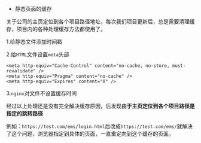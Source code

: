 * 静态页面的缓存

关于公司的主页定位到各个项目路径地址，每次我们项目更新后，总是需要清理缓存，项目内的各种处理缓存方法都使用了。

1.给静态文件添加时间戳

2.给`HTML`文件设置`meta`头部

```
<meta http-equiv="Cache-Control" content="no-cache, no-store, must-revalidate" />
<meta http-equiv="Pragma" content="no-cache" />
<meta http-equiv="Expires" content="0" />
```
3.`nginx`对文件不设置缓存时间

经过以上处理还是没有完全解决缓存原因，后发现**由于主页定位到各个项目路径是指定的跳转路径**

例如：`https://test.com/ems/login.html`后改成`https://test.com/ems/`就解决了这个问题，浏览器指定到具体的页面，一直重定向到这个缓存的页面。
